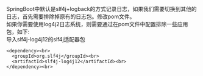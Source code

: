 SpringBoot中默认是slf4j+logback的方式记录日志，如果我们需要切换到其他的日志，首先需要排除掉原有的日志包。修改pom文件。<br>
如果你需要使用log4j2日志系统，则需要通过在pom文件中配置排除一些应用包，如下:<br>
导入slf4j-log4j12的slf4j适配器包<br>
``` 
<dependency><br>
  <groupId>org.slf4j</groupId><br>
  <artifactId>slf4j-log4j12</artifactId><br>
</dependency><br>
```